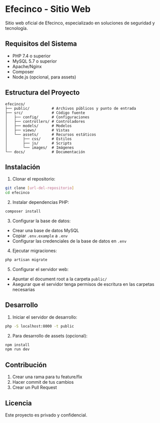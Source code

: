# Efecinco - Sitio Web

Sitio web oficial de Efecinco, especializado en soluciones de seguridad y tecnología.

## Requisitos del Sistema

- PHP 7.4 o superior
- MySQL 5.7 o superior
- Apache/Nginx
- Composer
- Node.js (opcional, para assets)

## Estructura del Proyecto

```
efecinco/
├── public/          # Archivos públicos y punto de entrada
├── src/             # Código fuente
│   ├── config/      # Configuraciones
│   ├── controllers/ # Controladores
│   ├── models/      # Modelos
│   ├── views/       # Vistas
│   └── assets/      # Recursos estáticos
│       ├── css/     # Estilos
│       ├── js/      # Scripts
│       └── images/  # Imágenes
└── docs/            # Documentación
```

## Instalación

1. Clonar el repositorio:
```bash
git clone [url-del-repositorio]
cd efecinco
```

2. Instalar dependencias PHP:
```bash
composer install
```

3. Configurar la base de datos:
- Crear una base de datos MySQL
- Copiar `.env.example` a `.env`
- Configurar las credenciales de la base de datos en `.env`

4. Ejecutar migraciones:
```bash
php artisan migrate
```

5. Configurar el servidor web:
- Apuntar el document root a la carpeta `public/`
- Asegurar que el servidor tenga permisos de escritura en las carpetas necesarias

## Desarrollo

1. Iniciar el servidor de desarrollo:
```bash
php -S localhost:8000 -t public
```

2. Para desarrollo de assets (opcional):
```bash
npm install
npm run dev
```

## Contribución

1. Crear una rama para tu feature/fix
2. Hacer commit de tus cambios
3. Crear un Pull Request

## Licencia

Este proyecto es privado y confidencial.
